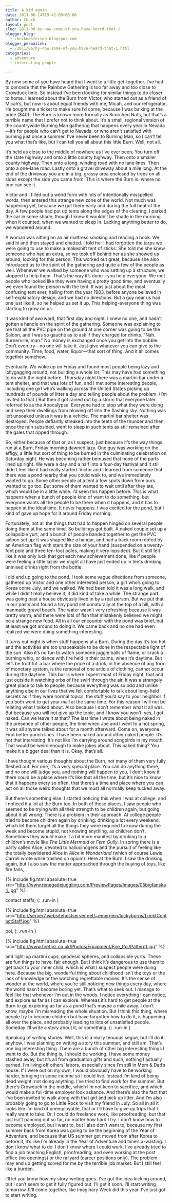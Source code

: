 ```yaml
---
title: A kid again
date: 2011-06-14T19:42:00+00:00
author: Chuck
layout: post
slug: 2011-06-by-now-some-of-you-have-heard-that-i
blogger_blog:
  - chuckmasterson.blogspot.com
blogger_permalink:
  - /2011/06/by-now-some-of-you-have-heard-that-i.html
categories:
  - adventure
  - interesting people

---
```

By now some of you have heard that I went to a little get-together. I’ve
had to concede that the Rainbow Gathering is too far away and too close to
Crowduck time. So instead I’ve been looking for similar things to do
closer to home. I learned about the Burn from Victor, who started out as a
friend of Micah’s, but now is about equal friends with me, Micah, and our
refrigerator. He bought me a ticket to make sure I’d come, because I was
balking at the price ($40). The Burn is known more formally as Scorched Nuts,
but that’s a terrible name that I prefer not to think about. It’s a
small, regional version of the countrywide Burning Man gathering that happens
every year in Nevada—it’s for people who can’t get to Nevada, or
who aren’t satisfied with burning just once a summer. I’ve never
been to Burning Man, so I can’t tell you what that’s like, but I
can tell you all about this little Burn. Well, not all. 

It’s held as close to the middle of nowhere as I’ve ever been. You
turn off the state highway and onto a little county highway. Then onto a
smaller county highway. Then onto a long, winding road with no lane lines. Then
onto a one-lane road. Lastly onto a gravel driveway about a mile long. At the
end of the driveway you are in a big, grassy area enclosed by trees on all
sides except the side you came from. This is where the Burn is: where no one
can see it.

Victor and I filled out a weird form with lots of intentionally misspelled
words, then entered this strange new zone of the world. Not much was happening
yet, because we got there early and during the full heat of the day. A few
people had put up tents along the edges of the clearing. I parked the car in
some shade, though I knew it wouldn’t be shade in the morning when it
counted, when we wanted to sleep in. Lacking anything better to do, we wandered
around.

A woman was sitting on an air mattress smoking and reading a book. We said hi
and then stayed and chatted. I told her I had forgotten the tarps we were going
to use to make a makeshift tent of sticks. She told me she knew someone who had
an extra, so we took off behind her as she showed us around, looking for this
person. This worked out great, because she also introduced us to the spirit of
the gathering and quite a few of the people as well. Whenever we walked by
someone who was setting up a structure, we stopped to help them. That’s
the way it’s done—you help everyone. We met people who looked like they
were having a pretty good time, and eventually we even found the person with
the tent. It was just about the most confusing tent ever, hailing from the year
1983, before anyone believed in self-explanatory design, and we had no
directions. But a guy near us had one just like it, so he helped us set it up.
This helping-everyone thing was starting to grow on us.

It was kind of awkward, that first day and night. I knew no one, and
hadn’t gotten a handle on the spirit of the gathering. Someone was
explaining to me that all the PVC pipe on the ground at one corner was going to
be the Saloon, and I was so gauche as to ask if they charged for drinks.
“Nah. Burnerville, man.” No money is exchanged once you get into
the bubble. Don’t even try—no one will take it. Just give whatever you
can give to the community. Time, food, water, liquor—that sort of thing. And it
all comes together somehow.

Eventually. We woke up on Friday and found most people being lazy and
lollygagging around, not building a whole lot. This may have had something to
do with the night before. Thursday night there was a martini bar under a tent
shelter, and that was lots of fun, and I met some interesting people, including
one girl who’s walking across the United States picking up hundreds of
pounds of litter a day and telling people about the problem. (I’m invited
to that.) But then it got rained out by a storm that everyone later referred to
as the Apocalypse. Everyone had to stop what they were doing and keep their
dwellings from blowing off into the flashing sky. Nothing was left unsoaked
unless it was in a vehicle. The martini bar shelter was destroyed. People
defiantly streaked into the teeth of the thunder and then, once the rain
subsided, went to sleep in such tents as still remained after the gales that
ripped through.

So, either because of that or, as I suspect, just because it’s the way
things run at a Burn, Friday morning dawned lazy. One guy was working on the
effigy, a little hut sort of thing to be burned in the culminating celebration
on Saturday night. He was becoming rather bemused that none of the parts lined
up right. We were a day and a half into a four-day festival and it still
didn’t feel like it had really started. Victor and I learned from someone
that there was a pond nearby that you could walk to, and we immediately wanted
to go. Some other people at a tent a few spots down from ours wanted to go too.
But some of them wanted to wait until after they ate, which would be in a
little while. I’d seen this happen before. This is what happens when a
bunch of people kind of want to do something, but everyone wants all the people
to be there when it happens, and it has to happen at the ideal time. It never
happens. I was excited for the pond, but I kind of gave up hope for it around
Friday morning.

Fortunately, not all the things that had to happen hinged on several people
doing them at the same time. So buildings got built. A naked couple set up a
collapsible yurt, and a bunch of people banded together to get the PVC saloon
set up: it was shaped like a hangar, and had a back room roofed by an American
flag with stars the size of your hand (suspended on a twenty-foot pole and
three ten-foot poles, making it very lopsided). But it still felt like it was
only luck that got each new achievement done, like if people were feeling a
little lazier we might all have just ended up in tents drinking unmixed drinks
right from the bottle.

I did end up going to the pond. I took some vague directions from someone,
gathered up Victor and one other interested person, a girl who’s going to
Korea come July, and we walked. We had been told it was a long walk, and while
I didn’t really believe it, it did kind of take a while. The strange part
was going past a house obviously lived in by a real person. But we put that in
our pasts and found a tiny pond set unnaturally at the top of a hill, with a
manmade gravel beach. The water wasn’t very refreshing because it was
pretty warm, and there were lots of fish that mistakenly believed we might be a
strange new food. All in all our encounter with the pond was brief, but at
least we got around to doing it. We came back and no one had even realized we
were doing something interesting.

It turns out night is when stuff happens at a Burn. During the day it’s
too hot and the activities are too unspeakable to be done in the respectable
light of the sun. Also it’s no fun to watch someone juggle balls of
flame, or crack a burning whip, or dance with fire held in their palms, when
it’s daytime. But let’s be truthful: a bar where the price of a
drink, in the absence of any form of monetary system, is the removal of one
article of clothing, cannot occur during the daytime. This bar is where I spent
most of Friday night, that and just outside it watching orbs of fire swirl
through the air. It was a strangely great place to talk to people, because
everything was so odd and unlike anything else in our lives that we felt
comfortable to talk about long-held secrets as if they were normal topics, the
stuff you’d say to your neighbor if you both went to get your mail at the
same time. For this reason I will not be relating what I talked about. Also
because I don’t remember what it all was. But because you will not give
up the topic, and I know you won’t: yes, I got naked. Can we leave it at
that? The last time I wrote about being naked in the presence of other people,
the time when Joe and I went to a hot spring, it was all anyone talked about
for a month afterward. Come on, everyone. Find better punch lines. I have been
naked around other naked people. It’s not that interesting. It’s
not like I’m carrying around songbirds in my mouth. That would be weird
enough to make jokes about. This naked thing? You make it a bigger deal than it
is. Okay, that’s all.

I have thought various thoughts about the Burn, not many of them very fully
fleshed out. For one, it’s a very special place. You can do anything
there, and no one will judge you, and nothing will happen to you. I don’t
know if there could be a place where it’s like that all the time, but
it’s nice to know that it happens every so often, that there’s a
time and place where you can act on all those weird thoughts that we must all
normally keep tucked away.

But there’s something else. I started noticing this when I was at
college, and I noticed it a lot at the Burn too. In both of these places, I saw
people who seemed to be trying with all their strength to be children again,
but going about it all wrong. There is a problem in their approach. At college
people tried to become children again by drinking: drinking a lot every
weekend, which let them forget all the things they were required to know during
the week and become stupid, not knowing anything, as children don’t.
Sometimes they would make it a bit more manifest by drinking to a
children’s movie like *The Little Mermaid* or *Fern Gully*. In
spring there is a party called Alice, devoted to hallucinogens and the pursuit
of feeling like the totally bewildered Alice in *Alice in Wonderland*
(which of course Lewis Carroll wrote while trashed on opium). Here at the Burn,
I saw the drinking again, but I also saw the matter approached through the
buying of toys, like fire fans,

{% include fig.html absolute=true
src="http://www.renegadejuggling.com/PreviewPages/Images/05bigfanskari.jpg" %}

contact staffs,
{: .run-in }

{% include fig.html absolute=true
src="http://server7.websitehostserver.net/~emergein/luckyburns/LucktContactStaff.jpg"
%}

poi,
{: .run-in }

{% include fig.html absolute=true
src="http://www.fireflyz.co.uk/Photos/Equipment/Fire_Poi/Pattern1.jpg" %}

and light-up martini cups, geodesic spheres, and collapsible yurts. These are
fun things to have, fair enough. But I think it’s dangerous to use them
to get back to your inner child, which is what I suspect people were doing
here. Because the big, wonderful thing about childhood isn’t the toys or
the lack of knowledge or the watching regrettable movies. It’s the sense
of wonder at the world, where you’re still noticing new things every day,
where the world hasn’t become boring yet. That’s what to seek out.
I manage to feel like that whenever I’m out in the woods. I notice
everything I can notice, and explore as far as I can explore. Whereas
it’s hard to get people at the Burn to go exploring as far as a pond
that’s maybe a mile away. I don’t know, maybe I’m misreading
the whole situation. But I think this thing, where people try to become
children but have forgotten how to do it, is happening all over the place, and
probably leading to lots of unsatisfied people. Someday I’ll write a
story about it, or something.
{: .run-in }

Speaking of writing stories. Well, this is a really tenuous segue, but
I’ll do it anyhow. I was planning on writing a story this summer, and
still am. That’s one big interesting thing. There are a bunch of other
big interesting things I want to do. But the thing is, I should be working. I
have some money stashed away, but it’s all from graduation gifts and
such, nothing I actually earned. I’m living off others’ labors,
especially since I’m still in Mom & Dad’s house. If I were out on
my own, I would obviously have to be working harder, bringing in some income so
I could live. Instead I’m kind of being dead weight, not doing anything.
I’ve tried to find work for the summer. But there’s Crowduck in the
middle, which I’m not keen to sacrifice, and which would make a full-time
employer look askance. And there’s also the fact that I’ve been
invited to walk along with that girl and pick up litter. And I’m also
probably going to go to Little Rock to visit my friend in July. So all in all
it looks like I’m kind of unemployable, that or I’ll have to give
up trips that I really want to take. Or, I could do freelance work, like
proofreading, but that just isn’t panning out so far, no matter how hard
I try. I don’t know how to become employed, but I want to, but I also
don’t want to, because my first summer back from Korea was going to be
the beginning of the Year of Adventure, and because that US summer got moved
from after Korea to before it, it’s like I’m already in the Year of
Adventure and time’s a-wasting. I don’t know what to do. I
don’t know where I could work. I’ve already tried to find a job
teaching English, proofreading, and even working at the post office (no
openings) or the railyard (career positions only). The problem may end up
getting solved for me by the terrible job market. But I still feel like a
burden.

I’ll let you know how my story-writing goes. I’ve got the idea
kicking around, but I can’t seem to get it fully figured out. I’ll
get it soon. I’ll start writing tomorrow. It’ll come together, like
Imaginary Week did this year. I’ve just got to start writing.


